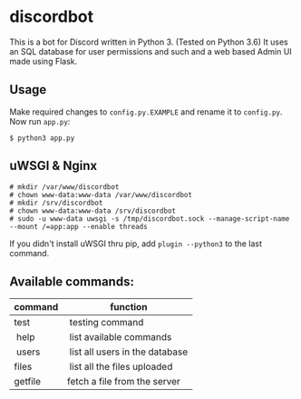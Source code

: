 # discordbot
This is a bot for Discord written in Python 3. (Tested on Python 3.6)
It uses an SQL database for user permissions and such
and a web based Admin UI made using Flask.

## Usage
Make required changes to `config.py.EXAMPLE` and rename it to `config.py`.
Now run `app.py`:
```
$ python3 app.py
```

## uWSGI & Nginx
```
# mkdir /var/www/discordbot
# chown www-data:www-data /var/www/discordbot
# mkdir /srv/discordbot
# chown www-data:www-data /srv/discordbot
# sudo -u www-data uwsgi -s /tmp/discordbot.sock --manage-script-name --mount /=app:app --enable threads
```
If you didn't install uWSGI thru pip, add `plugin --python3` to the last command.

## Available commands:
| command | function                       |
----------|---------------------------------
| test    | testing command                |
| help    | list available commands        |
| users   | list all users in the database |
| files   | list all the files uploaded    |
| getfile | fetch a file from the server   |
